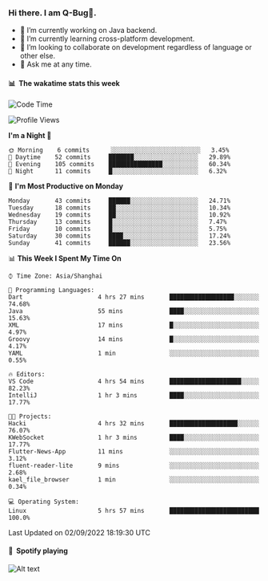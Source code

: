 ### Hi there. I am Q-Bug🐞.

- 🔭 I’m currently working on Java backend.
- 🌱 I’m currently learning cross-platform development.
- 👯 I’m looking to collaborate on development regardless of language or other else.
- 💬 Ask me at any time.

#### 📊 &nbsp;**The wakatime stats this week**  
<!--START_SECTION:waka-->
![Code Time](http://img.shields.io/badge/Code%20Time-11%20hrs%207%20mins-blue)

![Profile Views](http://img.shields.io/badge/Profile%20Views-0-blue)

**I'm a Night 🦉** 

```text
🌞 Morning    6 commits      ░░░░░░░░░░░░░░░░░░░░░░░░░   3.45% 
🌆 Daytime    52 commits     ███████░░░░░░░░░░░░░░░░░░   29.89% 
🌃 Evening    105 commits    ███████████████░░░░░░░░░░   60.34% 
🌙 Night      11 commits     █░░░░░░░░░░░░░░░░░░░░░░░░   6.32%

```
📅 **I'm Most Productive on Monday** 

```text
Monday       43 commits     ██████░░░░░░░░░░░░░░░░░░░   24.71% 
Tuesday      18 commits     ██░░░░░░░░░░░░░░░░░░░░░░░   10.34% 
Wednesday    19 commits     ██░░░░░░░░░░░░░░░░░░░░░░░   10.92% 
Thursday     13 commits     █░░░░░░░░░░░░░░░░░░░░░░░░   7.47% 
Friday       10 commits     █░░░░░░░░░░░░░░░░░░░░░░░░   5.75% 
Saturday     30 commits     ████░░░░░░░░░░░░░░░░░░░░░   17.24% 
Sunday       41 commits     ██████░░░░░░░░░░░░░░░░░░░   23.56%

```


📊 **This Week I Spent My Time On** 

```text
⌚︎ Time Zone: Asia/Shanghai

💬 Programming Languages: 
Dart                     4 hrs 27 mins       ██████████████████░░░░░░░   74.68% 
Java                     55 mins             ████░░░░░░░░░░░░░░░░░░░░░   15.63% 
XML                      17 mins             █░░░░░░░░░░░░░░░░░░░░░░░░   4.97% 
Groovy                   14 mins             █░░░░░░░░░░░░░░░░░░░░░░░░   4.17% 
YAML                     1 min               ░░░░░░░░░░░░░░░░░░░░░░░░░   0.55%

🔥 Editors: 
VS Code                  4 hrs 54 mins       ████████████████████░░░░░   82.23% 
IntelliJ                 1 hr 3 mins         ████░░░░░░░░░░░░░░░░░░░░░   17.77%

🐱‍💻 Projects: 
Hacki                    4 hrs 32 mins       ███████████████████░░░░░░   76.07% 
KWebSocket               1 hr 3 mins         ████░░░░░░░░░░░░░░░░░░░░░   17.77% 
Flutter-News-App         11 mins             ░░░░░░░░░░░░░░░░░░░░░░░░░   3.12% 
fluent-reader-lite       9 mins              ░░░░░░░░░░░░░░░░░░░░░░░░░   2.68% 
kael_file_browser        1 min               ░░░░░░░░░░░░░░░░░░░░░░░░░   0.34%

💻 Operating System: 
Linux                    5 hrs 57 mins       █████████████████████████   100.0%

```


 Last Updated on 02/09/2022 18:19:30 UTC
<!--END_SECTION:waka-->

#### 🎵 &nbsp;**Spotify playing**  
![Alt text](https://spotify-recently-played-readme.vercel.app/api?user=e5y1o4x7kdt9kf2blu4wvmb4s&unique={true|1|on|yes})
